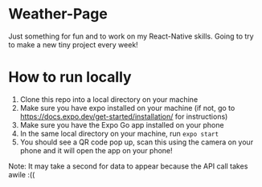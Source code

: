 # Weather-Page

Just something for fun and to work on my React-Native skills. Going to try to
make a new tiny project every week!

# How to run locally

1) Clone this repo into a local directory on your machine
2) Make sure you have expo installed on your machine (if not,
   go to https://docs.expo.dev/get-started/installation/
   for instructions)
3) Make sure you have the Expo Go app installed on your phone
4) In the same local directory on your machine, run `expo start`
5) You should see a QR code pop up, scan this using the camera
   on your phone and it will open the app on your phone!

Note: It may take a second for data to appear because the API
call takes awile :((
